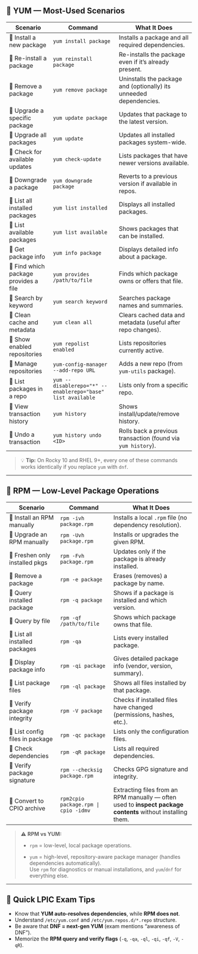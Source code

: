 ## 🧩 **YUM — Most-Used Scenarios**

| **Scenario**                          | **Command**                                                | **What It Does**                                                   |
| ------------------------------------- | ---------------------------------------------------------- | ------------------------------------------------------------------ |
| 🔹 Install a new package              | `yum install package`                                      | Installs a package and all required dependencies.                  |
| 🔹 Re-install a package               | `yum reinstall package`                                    | Re-installs the package even if it’s already present.              |
| 🔹 Remove a package                   | `yum remove package`                                       | Uninstalls the package and (optionally) its unneeded dependencies. |
| 🔹 Upgrade a specific package         | `yum update package`                                       | Updates that package to the latest version.                        |
| 🔹 Upgrade all packages               | `yum update`                                               | Updates all installed packages system-wide.                        |
| 🔹 Check for available updates        | `yum check-update`                                         | Lists packages that have newer versions available.                 |
| 🔹 Downgrade a package                | `yum downgrade package`                                    | Reverts to a previous version if available in repos.               |
| 🔹 List all installed packages        | `yum list installed`                                       | Displays all installed packages.                                   |
| 🔹 List available packages            | `yum list available`                                       | Shows packages that can be installed.                              |
| 🔹 Get package info                   | `yum info package`                                         | Displays detailed info about a package.                            |
| 🔹 Find which package provides a file | `yum provides /path/to/file`                               | Finds which package owns or offers that file.                      |
| 🔹 Search by keyword                  | `yum search keyword`                                       | Searches package names and summaries.                              |
| 🔹 Clean cache and metadata           | `yum clean all`                                            | Clears cached data and metadata (useful after repo changes).       |
| 🔹 Show enabled repositories          | `yum repolist enabled`                                     | Lists repositories currently active.                               |
| 🔹 Manage repositories                | `yum-config-manager --add-repo URL`                        | Adds a new repo (from `yum-utils` package).                        |
| 🔹 List packages in a repo            | `yum --disablerepo="*" --enablerepo="base" list available` | Lists only from a specific repo.                                   |
| 🔹 View transaction history           | `yum history`                                              | Shows install/update/remove history.                               |
| 🔹 Undo a transaction                 | `yum history undo <ID>`                                    | Rolls back a previous transaction (found via `yum history`).       |

> 💡 **Tip:** On Rocky 10 and RHEL 9+, every one of these commands works identically if you replace `yum` with `dnf`.

---

## 🧩 **RPM — Low-Level Package Operations**

| **Scenario**                    | **Command**                          | **What It Does**                                                                                            |
| ------------------------------- | ------------------------------------ | ----------------------------------------------------------------------------------------------------------- |
| 🔹 Install an RPM manually      | `rpm -ivh package.rpm`               | Installs a local `.rpm` file (no dependency resolution).                                                    |
| 🔹 Upgrade an RPM manually      | `rpm -Uvh package.rpm`               | Installs or upgrades the given RPM.                                                                         |
| 🔹 Freshen only installed pkgs  | `rpm -Fvh package.rpm`               | Updates only if the package is already installed.                                                           |
| 🔹 Remove a package             | `rpm -e package`                     | Erases (removes) a package by name.                                                                         |
| 🔹 Query installed package      | `rpm -q package`                     | Shows if a package is installed and which version.                                                          |
| 🔹 Query by file                | `rpm -qf /path/to/file`              | Shows which package owns that file.                                                                         |
| 🔹 List all installed packages  | `rpm -qa`                            | Lists every installed package.                                                                              |
| 🔹 Display package info         | `rpm -qi package`                    | Gives detailed package info (vendor, version, summary).                                                     |
| 🔹 List package files           | `rpm -ql package`                    | Shows all files installed by that package.                                                                  |
| 🔹 Verify package integrity     | `rpm -V package`                     | Checks if installed files have changed (permissions, hashes, etc.).                                         |
| 🔹 List config files in package | `rpm -qc package`                    | Lists only the configuration files.                                                                         |
| 🔹 Check dependencies           | `rpm -qR package`                    | Lists all required dependencies.                                                                            |
| 🔹 Verify package signature     | `rpm --checksig package.rpm`         | Checks GPG signature and integrity.                                                                         |
| 🔹 Convert to CPIO archive      | `rpm2cpio package.rpm \| cpio -idmv` | Extracting files from an RPM manually — often used to **inspect package contents** without installing them. |

> ⚠️ **RPM vs YUM:**
> 
> - `rpm` = low-level, local package operations.
>     
> - `yum` = high-level, repository-aware package manager (handles dependencies automatically).  
>     Use `rpm` for diagnostics or manual installations, and `yum`/`dnf` for everything else.
>     

---

## 🧠 **Quick LPIC Exam Tips**

- Know that **YUM auto-resolves dependencies**, while **RPM does not**.
- Understand `/etc/yum.conf` and `/etc/yum.repos.d/*.repo` structure.
- Be aware that **DNF = next-gen YUM** (exam mentions “awareness of DNF”).
- Memorize the **RPM query and verify flags** (`-q`, `-qa`, `-ql`, `-qi`, `-qf`, `-V`, `-qR`).